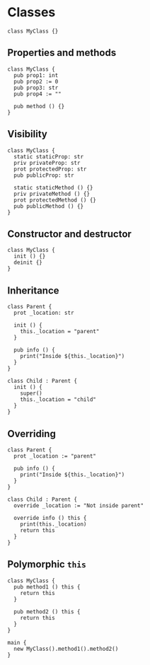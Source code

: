 # Classes
```the
class MyClass {}
```

## Properties and methods
```the
class MyClass {
  pub prop1: int
  pub prop2 := 0
  pub prop3: str
  pub prop4 := ""

  pub method () {}
}
```

## Visibility
```the
class MyClass {
  static staticProp: str
  priv privateProp: str
  prot protectedProp: str
  pub publicProp: str

  static staticMethod () {}
  priv privateMethod () {}
  prot protectedMethod () {}
  pub publicMethod () {}
}
```

## Constructor and destructor
```the
class MyClass {
  init () {}
  deinit {}
}
```

## Inheritance
```the
class Parent {
  prot _location: str

  init () {
    this._location = "parent"
  }

  pub info () {
    print("Inside ${this._location}")
  }
}

class Child : Parent {
  init () {
    super()
    this._location = "child"
  }
}
```

## Overriding
```the
class Parent {
  prot _location := "parent"

  pub info () {
    print("Inside ${this._location}")
  }
}

class Child : Parent {
  override _location := "Not inside parent"

  override info () this {
    print(this._location)
    return this
  }
}
```

## Polymorphic `this`
```the
class MyClass {
  pub method1 () this {
    return this
  }

  pub method2 () this {
    return this
  }
}

main {
  new MyClass().method1().method2()
}
```
